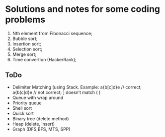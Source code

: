 # Solutions and notes for some coding problems
1. Nth element from Fibonacci sequence;
2. Bubble sort;
3. Insertion sort;
4. Selection sort;
5. Merge sort;
6. Time convertion (HackerRank);

## ToDo
* Delimiter Matching (using Stack. Example: a{b[c]d}e // correct; a{b(c]d}e // not correct; ] doesn’t match ( )
* Queue with wrap around
* Priority queue
* Shell sort
* Quick sort
* Binary tree (delete method)
* Heap (delete, insert)
* Graph (DFS,BFS, MTS, SPP)
